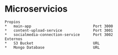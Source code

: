 

# Microservicios
    Propios
    *   main-app                            Port 3000
    *   content-upload-service              Port 3001
    *   socialmedia-connection-service      Port 3002
    Externos
    *   S3 Bucket                           URL
    *   Mongo Database                      URL